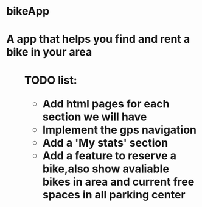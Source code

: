 # bikeApp
<h1> A app that helps you find and rent a bike in your area<h1>
  <ul><b>TODO list:</b><ul>
    <li>Add html pages for each section we will have</li>
    <li>Implement the gps navigation</li>
    <li>Add a 'My stats' section</li>
    <li>Add a feature to reserve a bike,also show avaliable bikes in area and current free spaces in all parking center</li>
